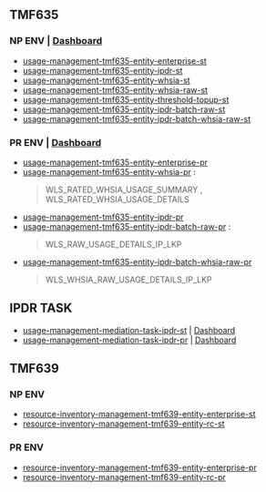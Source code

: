 ## TMF635
### NP ENV | [Dashboard](https://console.cloud.google.com/monitoring/dashboards/builder/2ae9924d-83a8-4064-9efd-d48d08422aa0;duration=PT1H?project=cio-stackdriver-np-b75434&dashboardBuilderState=%257B%2522editModeEnabled%2522:false%257D)
* [usage-management-tmf635-entity-enterprise-st](https://console.cloud.google.com/kubernetes/deployment/northamerica-northeast1/private-na-ne1-001/mediation-usage/usage-management-tmf635-entity-enterprise-st/overview?project=cdo-gke-private-np-1a8686)
* [usage-management-tmf635-entity-ipdr-st](https://console.cloud.google.com/kubernetes/deployment/northamerica-northeast1/private-na-ne1-001/mediation-usage/usage-management-tmf635-entity-ipdr-st/overview?project=cdo-gke-private-np-1a8686)
* [usage-management-tmf635-entity-whsia-st](https://console.cloud.google.com/kubernetes/deployment/northamerica-northeast1/private-na-ne1-001/mediation-usage/usage-management-tmf635-entity-whsia-st/overview?project=cdo-gke-private-np-1a8686)
* [usage-management-tmf635-entity-whsia-raw-st](https://console.cloud.google.com/kubernetes/deployment/northamerica-northeast1/private-na-ne1-001/mediation-usage/usage-management-tmf635-entity-whsia-raw-st/overview?project=cdo-gke-private-np-1a8686)
* [usage-management-tmf635-entity-threshold-topup-st](https://console.cloud.google.com/kubernetes/deployment/northamerica-northeast1/private-na-ne1-001/mediation-usage/usage-management-tmf635-entity-threshold-topup-st/overview?project=cdo-gke-private-np-1a8686)
* [usage-management-tmf635-entity-ipdr-batch-raw-st](https://console.cloud.google.com/kubernetes/deployment/northamerica-northeast1/private-na-ne1-001/mediation-usage/usage-management-tmf635-entity-ipdr-batch-raw-st/overview?project=cdo-gke-private-np-1a8686)
* [usage-management-tmf635-entity-ipdr-batch-whsia-raw-st](https://console.cloud.google.com/kubernetes/deployment/northamerica-northeast1/private-na-ne1-001/mediation-usage/usage-management-tmf635-entity-ipdr-batch-whsia-raw-st/overview?project=cdo-gke-private-np-1a8686)

### PR ENV | [Dashboard](https://console.cloud.google.com/monitoring/dashboards/builder/8b075304-589d-43ca-bd34-7357f2f9cfb4?project=cio-stackdriver-pr-7f46b3&dashboardBuilderState=%257B%2522editModeEnabled%2522:false%257D&timeDomain=1h)
* [usage-management-tmf635-entity-enterprise-pr](https://console.cloud.google.com/kubernetes/deployment/northamerica-northeast1/private-na-ne1-001/mediation-usage/usage-management-tmf635-entity-enterprise-pr/overview?project=cdo-gke-private-pr-7712d7)
* [usage-management-tmf635-entity-whsia-pr](https://console.cloud.google.com/kubernetes/deployment/northamerica-northeast1/private-na-ne1-001/mediation-usage/usage-management-tmf635-entity-whsia-pr/overview?project=cdo-gke-private-pr-7712d7) : 
  > WLS_RATED_WHSIA_USAGE_SUMMARY , WLS_RATED_WHSIA_USAGE_DETAILS
* [usage-management-tmf635-entity-ipdr-pr](https://console.cloud.google.com/kubernetes/deployment/northamerica-northeast1/private-na-ne1-001/mediation-usage/usage-management-tmf635-entity-ipdr-pr/overview?project=cdo-gke-private-pr-7712d7)
* [usage-management-tmf635-entity-ipdr-batch-raw-pr](https://console.cloud.google.com/kubernetes/deployment/northamerica-northeast1/private-na-ne1-001/mediation-usage/usage-management-tmf635-entity-ipdr-batch-raw-pr/overview?project=cdo-gke-private-pr-7712d7) :
  > WLS_RAW_USAGE_DETAILS_IP_LKP
* [usage-management-tmf635-entity-ipdr-batch-whsia-raw-pr](https://console.cloud.google.com/kubernetes/deployment/northamerica-northeast1/private-na-ne1-001/mediation-usage/usage-management-tmf635-entity-ipdr-batch-whsia-raw-pr/overview?project=cdo-gke-private-pr-7712d7)
  > WLS_WHSIA_RAW_USAGE_DETAILS_IP_LKP

## IPDR TASK
* [usage-management-mediation-task-ipdr-st](https://console.cloud.google.com/kubernetes/deployment/northamerica-northeast1/private-na-ne1-001/mediation-usage/usage-management-mediation-task-ipdr-st/overview?project=cdo-gke-private-np-1a8686) | [Dashboard](https://console.cloud.google.com/monitoring/dashboards/builder/229ca107-a71c-4cd6-a8bf-7e25fb1ba493;duration=PT1H?project=cio-stackdriver-np-b75434)
* [usage-management-mediation-task-ipdr-pr](https://console.cloud.google.com/kubernetes/deployment/northamerica-northeast1/private-na-ne1-001/mediation-usage/usage-management-mediation-task-ipdr-pr/overview?project=cdo-gke-private-pr-7712d7) | [Dashboard](https://console.cloud.google.com/monitoring/dashboards/builder/bc4cbfa2-58bd-43a5-bdb6-78b7d341c98a;duration=PT1H?project=cio-stackdriver-pr-7f46b3)


## TMF639
### NP ENV
* [resource-inventory-management-tmf639-entity-enterprise-st](https://console.cloud.google.com/kubernetes/deployment/northamerica-northeast1/private-na-ne1-001/mediation-usage/resource-inventory-management-tmf639-entity-enterprise-st/overview?project=cdo-gke-private-np-1a8686)
* [resource-inventory-management-tmf639-entity-rc-st](https://console.cloud.google.com/kubernetes/deployment/northamerica-northeast1/private-na-ne1-001/mediation-usage/resource-inventory-management-tmf639-entity-rc-st/overview?project=cdo-gke-private-np-1a8686)

### PR ENV
* [resource-inventory-management-tmf639-entity-enterprise-pr](https://console.cloud.google.com/kubernetes/deployment/northamerica-northeast1/private-na-ne1-001/mediation-usage/resource-inventory-management-tmf639-entity-enterprise-pr/overview?project=cdo-gke-private-pr-7712d7)
* [resource-inventory-management-tmf639-entity-rc-pr](https://console.cloud.google.com/kubernetes/deployment/northamerica-northeast1/private-na-ne1-001/mediation-usage/resource-inventory-management-tmf639-entity-rc-pr/overview?project=cdo-gke-private-pr-7712d7)
